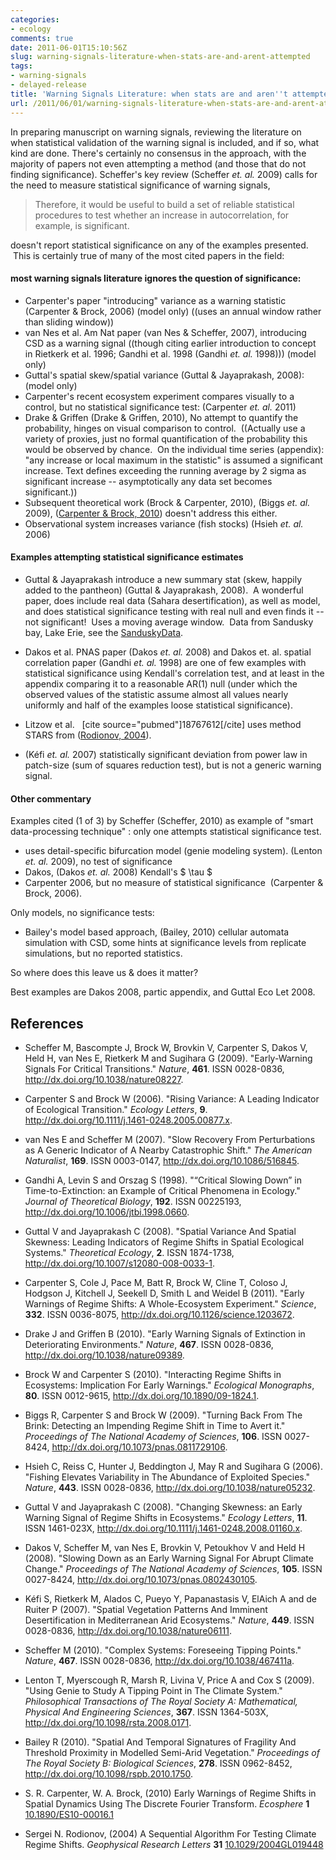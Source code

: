 ```yaml
---
categories:
- ecology
comments: true
date: 2011-06-01T15:10:56Z
slug: warning-signals-literature-when-stats-are-and-arent-attempted
tags:
- warning-signals
- delayed-release
title: 'Warning Signals Literature: when stats are and aren''t attempted'
url: /2011/06/01/warning-signals-literature-when-stats-are-and-arent-attempted/
---
```


In preparing manuscript on warning signals, reviewing the literature on when statistical validation of the warning signal is included, and if so, what kind are done.  There's certainly no consensus in the approach, with the majority of papers not even attempting a method (and those that do not finding significance).  Scheffer's key review (Scheffer _et. al._ 2009) calls for the need to measure statistical significance of warning signals,

> Therefore, it would be useful to build a set of reliable statistical procedures to test whether an increase in autocorrelation, for example, is significant.


doesn't report statistical significance on any of the examples presented.  This is certainly true of many of the most cited papers in the field:


#### most warning signals literature ignores the question of significance:

	
* Carpenter's paper "introducing" variance as a warning statistic (Carpenter & Brock, 2006) (model only) ((uses an annual window rather than sliding window))
* van Nes et al. Am Nat paper (van Nes & Scheffer, 2007), introducing CSD as a warning signal ((though citing earlier introduction to concept in Rietkerk et al. 1996; Gandhi et al. 1998 (Gandhi _et. al._ 1998))) (model only)
* Guttal's spatial skew/spatial variance (Guttal & Jayaprakash, 2008): (model only)
* Carpenter's recent ecosystem experiment compares visually to a control, but no statistical significance test: (Carpenter _et. al._ 2011)
* Drake & Griffen (Drake & Griffen, 2010), No attempt to quantify the probability, hinges on visual comparison to control.  ((Actually use a variety of proxies, just no formal quantification of the probability this would be observed by chance.  On the individual time series (appendix): "any increase or local maximum in the statistic" is assumed a significant increase. Text defines exceeding the running average by 2 sigma as significant increase -- asymptotically any data set becomes significant.))
* Subsequent theoretical work (Brock & Carpenter, 2010), (Biggs _et. al._ 2009), (<span class="showtooltip" title="Carpenter S and Brock W (2010). Early Warnings of Regime Shifts in
Spatial Dynamics Using The Discrete Fourier Transform. _Ecosphere_,
*1*. ISSN 2150-8925,  http://dx.doi.org/10.1890/ES10-00016.1."><a href="http://dx.doi.org/10.1890/ES10-00016.1">Carpenter & Brock, 2010</a></span>) doesn't address this either.
* Observational system increases variance (fish stocks) (Hsieh _et. al._ 2006)




#### Examples attempting statistical significance estimates


* Guttal & Jayaprakash introduce a new summary stat (skew, happily added to the pantheon) (Guttal & Jayaprakash, 2008).  A wonderful paper, does include real data (Sahara desertification), as well as model, and does statistical significance testing with real null and even finds it -- not significant!  Uses a moving average window.  Data from Sandusky bay, Lake Erie, see the [SanduskyData](http://www.heidelberg.edu/academiclife/distinctive/ncwqr/data/data).

* Dakos et al. PNAS paper (Dakos _et. al._ 2008) and Dakos et. al. spatial correlation paper (Gandhi _et. al._ 1998) are one of few examples with statistical significance using Kendall's correlation test, and at least in the appendix comparing it to a reasonable AR(1) null (under which the observed values of the statistic assume almost all values nearly uniformly and half of the examples loose statistical significance).

* Litzow et al.   [cite source="pubmed"]18767612[/cite] uses method STARS from (<span class="showtooltip" title="Rodionov S (2004). A Sequential Algorithm For Testing Climate Regime
Shifts. _Geophysical Research Letters_, *31*. ISSN 0094-8276, 
http://dx.doi.org/10.1029/2004GL019448."><a href="http://dx.doi.org/10.1029/2004GL019448">Rodionov, 2004</a></span>).

* (Kéfi _et. al._ 2007) statistically significant deviation from power law in patch-size (sum of squares reduction test), but is not a generic warning signal.


#### Other commentary

Examples cited (1 of 3) by Scheffer (Scheffer, 2010) as example of "smart data-processing technique" : only one attempts statistical significance test.

	
  * uses detail-specific bifurcation model (genie modeling system). (Lenton _et. al._ 2009), no test of significance
  * Dakos, (Dakos _et. al._ 2008) Kendall's $ \tau $
  * Carpenter 2006, but no measure of statistical significance  (Carpenter & Brock, 2006).


Only models, no significance tests:

	
  * Bailey's model based approach, (Bailey, 2010) cellular automata simulation with CSD, some hints at significance levels from replicate simulations, but no reported statistics.


So where does this leave us & does it matter?

Best examples are Dakos 2008, partic appendix, and Guttal Eco Let 2008.

## References


- Scheffer M, Bascompte J, Brock W, Brovkin V, Carpenter S, Dakos V, Held H, van Nes E, Rietkerk M and Sugihara G (2009).
"Early-Warning Signals For Critical Transitions."
*Nature*, **461**.
ISSN 0028-0836, <a href="http://dx.doi.org/10.1038/nature08227">http://dx.doi.org/10.1038/nature08227</a>.

- Carpenter S and Brock W (2006).
"Rising Variance: A Leading Indicator of Ecological Transition."
*Ecology Letters*, **9**.
<a href="http://dx.doi.org/10.1111/j.1461-0248.2005.00877.x">http://dx.doi.org/10.1111/j.1461-0248.2005.00877.x</a>.

- van Nes E and Scheffer M (2007).
"Slow Recovery From Perturbations as A Generic Indicator of A Nearby Catastrophic Shift."
*The American Naturalist*, **169**.
ISSN 0003-0147, <a href="http://dx.doi.org/10.1086/516845">http://dx.doi.org/10.1086/516845</a>.

- Gandhi A, Levin S and Orszag S (1998).
"“Critical Slowing Down” in Time-to-Extinction: an Example of Critical Phenomena in Ecology."
*Journal of Theoretical Biology*, **192**.
ISSN 00225193, <a href="http://dx.doi.org/10.1006/jtbi.1998.0660">http://dx.doi.org/10.1006/jtbi.1998.0660</a>.

- Guttal V and Jayaprakash C (2008).
"Spatial Variance And Spatial Skewness: Leading Indicators of Regime Shifts in Spatial Ecological Systems."
*Theoretical Ecology*, **2**.
ISSN 1874-1738, <a href="http://dx.doi.org/10.1007/s12080-008-0033-1">http://dx.doi.org/10.1007/s12080-008-0033-1</a>.

- Carpenter S, Cole J, Pace M, Batt R, Brock W, Cline T, Coloso J, Hodgson J, Kitchell J, Seekell D, Smith L and Weidel B (2011).
"Early Warnings of Regime Shifts: A Whole-Ecosystem Experiment."
*Science*, **332**.
ISSN 0036-8075, <a href="http://dx.doi.org/10.1126/science.1203672">http://dx.doi.org/10.1126/science.1203672</a>.

- Drake J and Griffen B (2010).
"Early Warning Signals of Extinction in Deteriorating Environments."
*Nature*, **467**.
ISSN 0028-0836, <a href="http://dx.doi.org/10.1038/nature09389">http://dx.doi.org/10.1038/nature09389</a>.

- Brock W and Carpenter S (2010).
"Interacting Regime Shifts in Ecosystems: Implication For Early Warnings."
*Ecological Monographs*, **80**.
ISSN 0012-9615, <a href="http://dx.doi.org/10.1890/09-1824.1">http://dx.doi.org/10.1890/09-1824.1</a>.

- Biggs R, Carpenter S and Brock W (2009).
"Turning Back From The Brink: Detecting an Impending Regime Shift in Time to Avert it."
*Proceedings of The National Academy of Sciences*, **106**.
ISSN 0027-8424, <a href="http://dx.doi.org/10.1073/pnas.0811729106">http://dx.doi.org/10.1073/pnas.0811729106</a>.

- Hsieh C, Reiss C, Hunter J, Beddington J, May R and Sugihara G (2006).
"Fishing Elevates Variability in The Abundance of Exploited Species."
*Nature*, **443**.
ISSN 0028-0836, <a href="http://dx.doi.org/10.1038/nature05232">http://dx.doi.org/10.1038/nature05232</a>.

- Guttal V and Jayaprakash C (2008).
"Changing Skewness: an Early Warning Signal of Regime Shifts in Ecosystems."
*Ecology Letters*, **11**.
ISSN 1461-023X, <a href="http://dx.doi.org/10.1111/j.1461-0248.2008.01160.x">http://dx.doi.org/10.1111/j.1461-0248.2008.01160.x</a>.

- Dakos V, Scheffer M, van Nes E, Brovkin V, Petoukhov V and Held H (2008).
"Slowing Down as an Early Warning Signal For Abrupt Climate Change."
*Proceedings of The National Academy of Sciences*, **105**.
ISSN 0027-8424, <a href="http://dx.doi.org/10.1073/pnas.0802430105">http://dx.doi.org/10.1073/pnas.0802430105</a>.

- Kéfi S, Rietkerk M, Alados C, Pueyo Y, Papanastasis V, ElAich A and de Ruiter P (2007).
"Spatial Vegetation Patterns And Imminent Desertification in Mediterranean Arid Ecosystems."
*Nature*, **449**.
ISSN 0028-0836, <a href="http://dx.doi.org/10.1038/nature06111">http://dx.doi.org/10.1038/nature06111</a>.

- Scheffer M (2010).
"Complex Systems: Foreseeing Tipping Points."
*Nature*, **467**.
ISSN 0028-0836, <a href="http://dx.doi.org/10.1038/467411a">http://dx.doi.org/10.1038/467411a</a>.

- Lenton T, Myerscough R, Marsh R, Livina V, Price A and Cox S (2009).
"Using Genie to Study A Tipping Point in The Climate System."
*Philosophical Transactions of The Royal Society A: Mathematical, Physical And Engineering Sciences*, **367**.
ISSN 1364-503X, <a href="http://dx.doi.org/10.1098/rsta.2008.0171">http://dx.doi.org/10.1098/rsta.2008.0171</a>.

- Bailey R (2010).
"Spatial And Temporal Signatures of Fragility And Threshold Proximity in Modelled Semi-Arid Vegetation."
*Proceedings of The Royal Society B: Biological Sciences*, **278**.
ISSN 0962-8452, <a href="http://dx.doi.org/10.1098/rspb.2010.1750">http://dx.doi.org/10.1098/rspb.2010.1750</a>.



- S. R. Carpenter, W. A. Brock,   (2010) Early Warnings of Regime Shifts in Spatial Dynamics Using The Discrete Fourier Transform.  *Ecosphere*  **1**  [10.1890/ES10-00016.1](http://dx.doi.org/10.1890/ES10-00016.1)
- Sergei N. Rodionov,   (2004) A Sequential Algorithm For Testing Climate Regime Shifts.  *Geophysical Research Letters*  **31**  [10.1029/2004GL019448](http://dx.doi.org/10.1029/2004GL019448)
